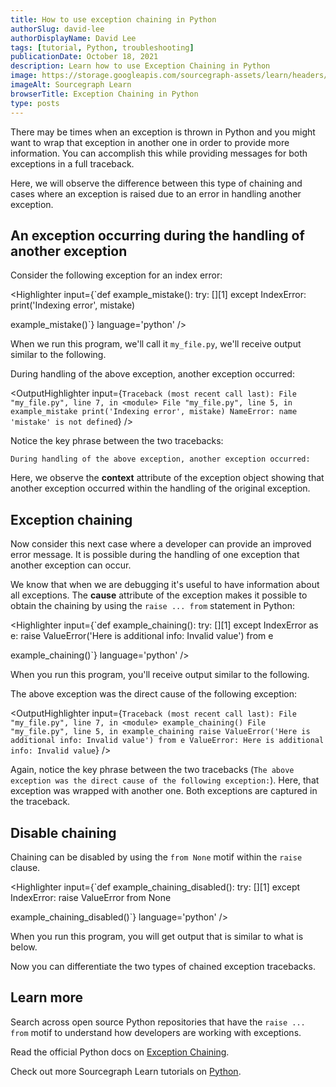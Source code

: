 ```yaml
---
title: How to use exception chaining in Python
authorSlug: david-lee
authorDisplayName: David Lee
tags: [tutorial, Python, troubleshooting]
publicationDate: October 18, 2021
description: Learn how to use Exception Chaining in Python
image: https://storage.googleapis.com/sourcegraph-assets/learn/headers/sourcegraph-learn-header.png
imageAlt: Sourcegraph Learn
browserTitle: Exception Chaining in Python
type: posts
---
```


There may be times when an exception is thrown in Python and you might want to wrap that exception in another one in order to provide more information. You can accomplish this while providing messages for both exceptions in a full traceback. 

Here, we will observe the difference between this type of chaining and cases where an exception is raised due to an error in handling another exception.

## An exception occurring during the handling of another exception

Consider the following exception for an index error:

<Highlighter
input={`def example_mistake():
	try:
		[][1]
	except IndexError:
	    print('Indexing error', mistake)
 
example_mistake()`}
language='python'
/>

When we run this program, we'll call it `my_file.py`, we'll receive output similar to the following.

<OutputHighlighter
input='Traceback (most recent call last):
  File "my_file.py", line 3, in example_mistake
   [][1]
IndexError: list index out of range'
/>
  
During handling of the above exception, another exception occurred:

<OutputHighlighter
input={`Traceback (most recent call last):
  File "my_file.py", line 7, in <module>
  File "my_file.py", line 5, in example_mistake
   print('Indexing error', mistake)
NameError: name 'mistake' is not defined`}
/>

Notice the key phrase between the two tracebacks:

```
During handling of the above exception, another exception occurred:
```

Here, we observe the __context__ attribute of the exception object showing that another exception occurred within the handling of the original exception.

## Exception chaining

Now consider this next case where a developer can provide an improved error message. It is possible during the handling of one exception that another exception can occur. 

We know that when we are debugging it's useful to have information about all exceptions. The __cause__ attribute of the exception makes it possible to obtain the chaining by using the `raise ... from` statement in Python:

<Highlighter
input={`def example_chaining():
	try:
		[][1]
	except IndexError as e:
		raise ValueError('Here is additional info: Invalid value') from e
 
example_chaining()`}
language='python'
/>

When you run this program, you'll receive output similar to the following. 

<OutputHighlighter
input='Traceback (most recent call last):
  File "my_file.py", line 3, in exampl_chaining
    [][1]
IndexError: list index out of range'
/>
 
The above exception was the direct cause of the following exception:

<OutputHighlighter
input={`Traceback (most recent call last):
  File "my_file.py", line 7, in <module>
    example_chaining()
  File "my_file.py", line 5, in example_chaining
    raise ValueError('Here is additional info: Invalid value') from e
ValueError: Here is additional info: Invalid value`}
/>

Again, notice the key phrase between the two tracebacks (`The above exception was the direct cause of the following exception:`). Here, that exception was wrapped with another one. Both exceptions are captured in the traceback.

## Disable chaining

Chaining can be disabled by using the `from None` motif within the `raise` clause. 

<Highlighter
input={`def example_chaining_disabled():
	try:
		[][1]
	except IndexError:
		raise ValueError from None
 
example_chaining_disabled()`}
language='python'
/>

When you run this program, you will get output that is similar to what is below.

<OutputHighlighter
input='Traceback (most recent call last):
  File "my_file.py", line 7, in <module> example_chaining_disabled()
  File "my_file.py", line 5, in example_chaining_disabled
    raise ValueError from None
ValueError'
/>

Now you can differentiate the two types of chained exception tracebacks. 

## Learn more

Search across open source Python repositories that have the `raise ... from` motif to understand how developers are working with exceptions.

<SourcegraphSearch query="raise ... from lang:python" patternType="structural"/>

Read the official Python docs on [Exception Chaining](https://docs.python.org/3/tutorial/errors.html#exception-chaining).

Check out more Sourcegraph Learn tutorials on [Python](https://learn.sourcegraph.com/tags/python).